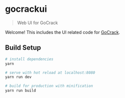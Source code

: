 # gocrackui

> Web UI for GoCrack

Welcome! This includes the UI related code for [GoCrack](https://github.com/fireeye/gocrack).

## Build Setup

``` bash
# install dependencies
yarn

# serve with hot reload at localhost:8080
yarn run dev

# build for production with minification
yarn run build
```